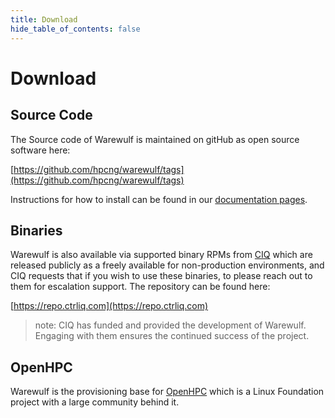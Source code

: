 ```yaml
---
title: Download
hide_table_of_contents: false
---
```

# Download
## Source Code
The Source code of Warewulf is maintained on gitHub as open source software here:

[https://github.com/hpcng/warewulf/tags](https://github.com/hpcng/warewulf/tags)

Instructions for how to install can be found in our [documentation pages](/docs).

## Binaries
Warewulf is also available via supported binary RPMs from [CIQ](http://www.ctrliq.com) which are released publicly as a freely available for non-production environments, and CIQ requests that if you wish to use these binaries, to please reach out to them for escalation support. The repository can be found here:

[https://repo.ctrliq.com](https://repo.ctrliq.com)

> note: CIQ has funded and provided the development of Warewulf. Engaging with them ensures the continued success of the project.

## OpenHPC
Warewulf is the provisioning base for [OpenHPC](https://openhpc.community/) which is a Linux Foundation project with a large community behind it.
